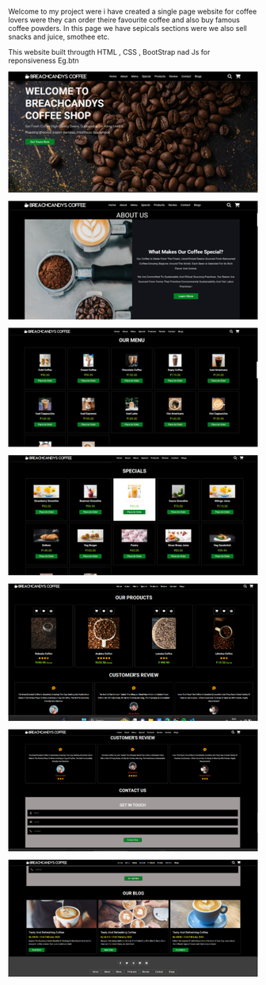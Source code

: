 Welcome to my project were i have created a single page website for coffee lovers were they can order theire favourite coffee and also buy famous coffee powders.
In this page we have sepicals sections were we also sell snacks and juice, smothee etc.

This website built througth HTML , CSS , BootStrap nad Js for reponsiveness  Eg.btn 

![image alt](https://github.com/VISHALRG03/Breachcandy-Coffee/blob/62a19a78c0642352fc3c3ea0fcb3d770c6b9e1aa/Screenshots/Screenshot%202024-07-17%20155351.png)

![image alt](https://github.com/VISHALRG03/Breachcandy-Coffee/blob/334c101355e5b2a792a4a89d16ec93cd2d7018b6/Screenshots/Screenshot%202024-07-17%20155414.png)

![image alt](https://github.com/VISHALRG03/Breachcandy-Coffee/blob/334c101355e5b2a792a4a89d16ec93cd2d7018b6/Screenshots/Screenshot%202024-07-17%20155445.png)

![image alt](https://github.com/VISHALRG03/Breachcandy-Coffee/blob/334c101355e5b2a792a4a89d16ec93cd2d7018b6/Screenshots/Screenshot%202024-07-17%20155507.png
)

![image alt](https://github.com/VISHALRG03/Breachcandy-Coffee/blob/334c101355e5b2a792a4a89d16ec93cd2d7018b6/Screenshots/Screenshot%202024-07-17%20155538.png)

![image alt](https://github.com/VISHALRG03/Breachcandy-Coffee/blob/334c101355e5b2a792a4a89d16ec93cd2d7018b6/Screenshots/Screenshot%202024-07-17%20155606.png)

![image alt](https://github.com/VISHALRG03/Breachcandy-Coffee/blob/334c101355e5b2a792a4a89d16ec93cd2d7018b6/Screenshots/Screenshot%202024-07-17%20155623.png)

